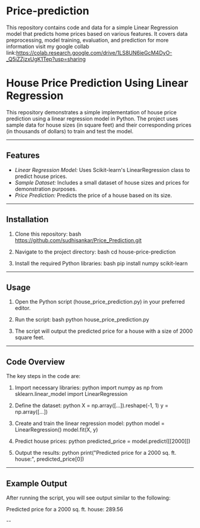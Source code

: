 # Price-prediction
This repository contains code and data for a simple Linear Regression model that predicts home prices based on various features. It covers data preprocessing, model training, evaluation, and prediction
for more information visit my google collab link:https://colab.research.google.com/drive/1LS8UN6ieGcM4DyO-_Q5iZZjzxUgK1Tep?usp=sharing

# House Price Prediction Using Linear Regression

This repository demonstrates a simple implementation of house price prediction using a linear regression model in Python. The project uses sample data for house sizes (in square feet) and their corresponding prices (in thousands of dollars) to train and test the model.

---

## Features

- *Linear Regression Model:* Uses Scikit-learn's LinearRegression class to predict house prices.
- *Sample Dataset:* Includes a small dataset of house sizes and prices for demonstration purposes.
- *Price Prediction:* Predicts the price of a house based on its size.

---

## Installation

1. Clone this repository:
   bash
   https://github.com/sudhisankar/Price_Prediction.git
   
2. Navigate to the project directory:
   bash
   cd house-price-prediction
   
3. Install the required Python libraries:
   bash
   pip install numpy scikit-learn
   

---

## Usage

1. Open the Python script (house_price_prediction.py) in your preferred editor.
2. Run the script:
   bash
   python house_price_prediction.py
   
3. The script will output the predicted price for a house with a size of 2000 square feet.

---

## Code Overview

The key steps in the code are:

1. Import necessary libraries:
   python
   import numpy as np
   from sklearn.linear_model import LinearRegression
   

2. Define the dataset:
   python
   X = np.array([...]).reshape(-1, 1)
   y = np.array([...])
   

3. Create and train the linear regression model:
   python
   model = LinearRegression()
   model.fit(X, y)
   

4. Predict house prices:
   python
   predicted_price = model.predict([[2000]])
   

5. Output the results:
   python
   print("Predicted price for a 2000 sq. ft. house:", predicted_price[0])
   

---

## Example Output

After running the script, you will see output similar to the following:


Predicted price for a 2000 sq. ft. house: 289.56


--
